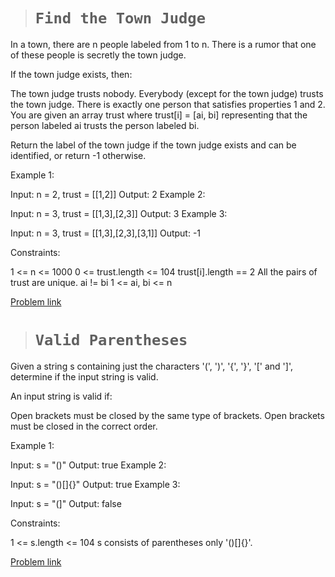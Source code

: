 ># `Find the Town Judge`
In a town, there are n people labeled from 1 to n. There is a rumor that one of these people is secretly the town judge.

If the town judge exists, then:

The town judge trusts nobody.
Everybody (except for the town judge) trusts the town judge.
There is exactly one person that satisfies properties 1 and 2.
You are given an array trust where trust[i] = [ai, bi] representing that the person labeled ai trusts the person labeled bi.

Return the label of the town judge if the town judge exists and can be identified, or return -1 otherwise.

 

Example 1:

Input: n = 2, trust = [[1,2]]
Output: 2
Example 2:

Input: n = 3, trust = [[1,3],[2,3]]
Output: 3
Example 3:

Input: n = 3, trust = [[1,3],[2,3],[3,1]]
Output: -1
 

Constraints:

1 <= n <= 1000
0 <= trust.length <= 104
trust[i].length == 2
All the pairs of trust are unique.
ai != bi
1 <= ai, bi <= n

[Problem link](https://leetcode.com/problems/find-the-town-judge/) 


># `Valid Parentheses`
Given a string s containing just the characters '(', ')', '{', '}', '[' and ']', determine if the input string is valid.

An input string is valid if:

Open brackets must be closed by the same type of brackets.
Open brackets must be closed in the correct order.
 

Example 1:

Input: s = "()"
Output: true
Example 2:

Input: s = "()[]{}"
Output: true
Example 3:

Input: s = "(]"
Output: false
 

Constraints:

1 <= s.length <= 104
s consists of parentheses only '()[]{}'.

[Problem link](https://leetcode.com/problems/valid-parentheses/) 